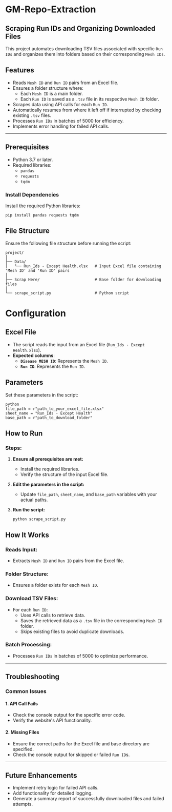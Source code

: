 # GM-Repo-Extraction

## Scraping Run IDs and Organizing Downloaded Files

This project automates downloading TSV files associated with specific `Run IDs` and organizes them into folders based on their corresponding `Mesh IDs`.

## Features

- Reads `Mesh ID` and `Run ID` pairs from an Excel file.
- Ensures a folder structure where:
  - Each `Mesh ID` is a main folder.
  - Each `Run ID` is saved as a `.tsv` file in its respective `Mesh ID` folder.
- Scrapes data using API calls for each `Run ID`.
- Automatically resumes from where it left off if interrupted by checking existing `.tsv` files.
- Processes `Run IDs` in batches of 5000 for efficiency.
- Implements error handling for failed API calls.

---

## Prerequisites

- Python 3.7 or later.
- Required libraries:
  - `pandas`
  - `requests`
  - `tqdm`

### Install Dependencies

Install the required Python libraries:

```
pip install pandas requests tqdm
```

## File Structure
Ensure the following file structure before running the script:

```
project/
│
├── Data/
│   └── Run_Ids - Except Health.xlsx   # Input Excel file containing 'Mesh ID' and 'Run ID' pairs
│
├── Scrap Here/                        # Base folder for downloading files
│
└── scrape_script.py                   # Python script
```

# Configuration

## Excel File

- The script reads the input from an Excel file (`Run_Ids - Except Health.xlsx`).
- **Expected columns**:
  - **`Disease MESH ID`**: Represents the `Mesh ID`.
  - **`Run ID`**: Represents the `Run ID`.

## Parameters

Set these parameters in the script:

```
python
file_path = r"path_to_your_excel_file.xlsx"
sheet_name = "Run_Ids - Except Health"
base_path = r"path_to_download_folder"
```

## How to Run

### Steps:

1. **Ensure all prerequisites are met:**
   - Install the required libraries.
   - Verify the structure of the input Excel file.

2. **Edit the parameters in the script:**
   - Update `file_path`, `sheet_name`, and `base_path` variables with your actual paths.

3. **Run the script:**
   ```
   python scrape_script.py
   ```
## How It Works

### Reads Input:
- Extracts `Mesh ID` and `Run ID` pairs from the Excel file.

### Folder Structure:
- Ensures a folder exists for each `Mesh ID`.

### Download TSV Files:
- For each `Run ID`:
  - Uses API calls to retrieve data.
  - Saves the retrieved data as a `.tsv` file in the corresponding `Mesh ID` folder.
  - Skips existing files to avoid duplicate downloads.

### Batch Processing:
- Processes `Run IDs` in batches of 5000 to optimize performance.

---

## Troubleshooting

### Common Issues

#### 1. API Call Fails
- Check the console output for the specific error code.
- Verify the website's API functionality.

#### 2. Missing Files
- Ensure the correct paths for the Excel file and base directory are specified.
- Check the console output for skipped or failed `Run ID`s.

---

## Future Enhancements
- Implement retry logic for failed API calls.
- Add functionality for detailed logging.
- Generate a summary report of successfully downloaded files and failed attempts.
